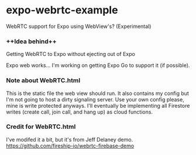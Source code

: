 # expo-webrtc-example
WebRTC support for Expo using WebView's? (Experimental)

### ++Idea behind++
Getting WebRTC to Expo without ejecting out of Expo

Expo web works... I'm working on getting Expo Go to support it (if possible).

### Note about WebRTC.html
This is the static file the web view should run. It also contains my config but I'm not going to host a dirty signaling server. Use your own config please, mine is write protected anyways. I'll eventually be implementing all Firestore writes (create call, join call, and hang up) as cloud functions.

### Credit for WebRTC.html
I've modifed it a bit, but it's from Jeff Delaney demo. https://github.com/fireship-io/webrtc-firebase-demo
